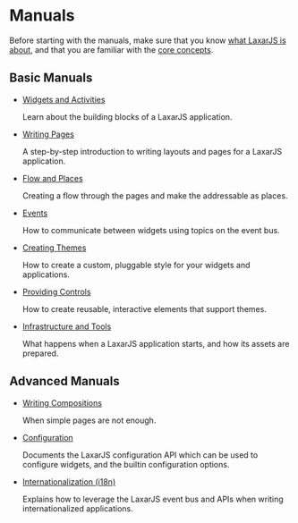 # Manuals

Before starting with the manuals, make sure that you know [what LaxarJS is about](../why_laxar.md), and that you are familiar with the [core concepts](../concepts.md).


## Basic Manuals

* [Widgets and Activities](widgets_and_activities.md)

   Learn about the building blocks of a LaxarJS application.

* [Writing Pages](writing_pages.md)

    A step-by-step introduction to writing layouts and pages for a LaxarJS application.
    
* [Flow and Places](flow_and_places.md)

    Creating a flow through the pages and make the addressable as places.

* [Events](events.md)

    How to communicate between widgets using topics on the event bus.

* [Creating Themes](creating_themes.md)

    How to create a custom, pluggable style for your widgets and applications.
    
* [Providing Controls](providing_controls.md)

    How to create reusable, interactive elements that support themes.

* [Infrastructure and Tools](infrastructure_and_tools.md)

    What happens when a LaxarJS application starts, and how its assets are prepared.


## Advanced Manuals

* [Writing Compositions](writing_compositions.md)

    When simple pages are not enough.

* [Configuration](configuration.md)

    Documents the LaxarJS configuration API which can be used to configure widgets, and the builtin configuration options.

* [Internationalization (i18n)](i18n.md)

    Explains how to leverage the LaxarJS event bus and APIs when writing internationalized applications.
